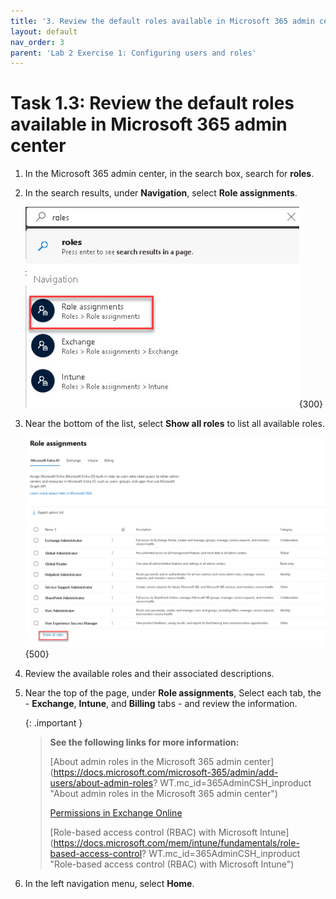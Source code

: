 ```yaml
---
title: '3. Review the default roles available in Microsoft 365 admin center'
layout: default
nav_order: 3
parent: 'Lab 2 Exercise 1: Configuring users and roles'
---
```


# Task 1.3: Review the default roles available in Microsoft 365 admin center 

1. In the Microsoft 365 admin center, in the search box, search for **roles**.

1. In the search results, under **Navigation**, select **Role assignments**.

    ![l2a1.jpg](../media/lab2/a1.jpg){300}

1. Near the bottom of the list, select **Show all roles** to list all available roles.

    ![a2.jpg](../media/lab2/a2.jpg){500}

1. Review the available roles and their associated descriptions.

1. Near the top of the page, under **Role assignments**, Select each tab, the - **Exchange**, **Intune**, and **Billing** tabs - and review the information.

    {: .important }
    > **See the following links for more information:**
    >
    > [About admin roles in the Microsoft 365 admin center](https://docs.microsoft.com/microsoft-365/admin/add-users/about-admin-roles? WT.mc_id=365AdminCSH_inproduct "About admin roles in the Microsoft 365 admin center")
    >
    > [Permissions in Exchange Online](https://docs.microsoft.com/exchange/permissions-exo/permissions-exo?WT.mc_id=365AdminCSH_inproduct   "Permissions in Exchange Online")
    >
    > [Role-based access control (RBAC) with Microsoft Intune](https://docs.microsoft.com/mem/intune/fundamentals/role-based-access-control?    WT.mc_id=365AdminCSH_inproduct "Role-based access control (RBAC) with Microsoft Intune")

1. In the left navigation menu, select **Home**.
